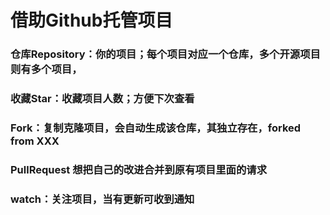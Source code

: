 # 借助Github托管项目
### 仓库Repository：你的项目；每个项目对应一个仓库，多个开源项目则有多个项目，
### 收藏Star：收藏项目人数；方便下次查看
### Fork：复制克隆项目，会自动生成该仓库，其独立存在，forked from XXX
### PullRequest 想把自己的改进合并到原有项目里面的请求
### watch：关注项目，当有更新可收到通知
